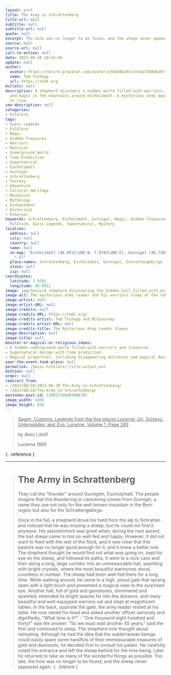 ```yaml
---
layout: post
title: The Army in Schrattenberg
title-url: null
subtitle: null
subtitle-url: null
quote: null
excerpt: The hole was no longer to be found, and the sheep never appeared again.
source: null
source-url: null
call-to-action: null
date: 2023-08-20 18:54:49
update: null
author:
  avatar: https://secure.gravatar.com/avatar/a76b4d6291cecb3a738896a971bfb903?s=512&d=mp&r=g
  name: Ted Tschopp
  url: https://tedt.org
bullets: null
description: A shepherd discovers a hidden world filled with warriors, treasures,
  and magic in the mountains around Escholzmatt. A mysterious army awaits its time
  to rise.
seo-description: null
categories:
- Folklore
tags:
- Swiss Legends
- Folklore
- Magic
- Hidden Treasures
- Warriors
- Mystical
- Underground World
- Time Prediction
- Supernatural
- Escholzmatt
- Gurnigel
- Schrattenberg
- Fantasy
- Adventure
- Cultural Heritage
- Mountains
- Mythology
- Enchantment
- Historical
- Ethereal
keywords: Schrattenberg, Escholzmatt, Gurnigel, Magic, Hidden Treasures, Warriors,
  Folklore, Swiss Legends, Supernatural, Mystery
location:
  address: null
  city: null
  country: null
  name: null
  on-map: "Escholzmatt (46.8911\xB0 N, 7.9783\xB0 E), Gurnigel (46.7389\xB0 N, 7.4594\xB0\
    \ E)"
  place-names: Schrattenberg, Escholzmatt, Gurnigel, Schrattengebirge
  state: null
  zip: null
coordinates:
  latitude: 7.9783
  longitude: 46.8911
image: img/Swiss/A_shepherd_discovering_the_hidden_hall_filled_with_Gold_and_Warriors.webp
image-alt: The mysterious army leader and his warriors sleep at the tables.
image-artist: null
image-artist-URL: null
image-credits: null
image-credits-URL: https://tedt.org/
image-credits-artist: Ted Tschopp and Midjourney
image-credits-artist-URL: null
image-credits-title: The Mysterious Army Leader Sleeps
image-description: null
image-title: null
monster-or-magical-or-religious-ideas:
- A hidden underground world filled with warriors and treasures.
- Supernatural beings with time prediction.
- Magical properties, including disappearing entrances and magical doors.
year-the-event-took-place: null
permalink: /Swiss-Folklore/:title:output_ext
mathjax: null
order: null
redirect_from:
- /2023/08/20/2023-08-20-The-Army-in-Schrattenberg/
- /2023/08/20/The-Army-in-Schrattenberg/
mastodon-post-id: 110925700403906782
image_width: 1456
image_height: 816
---
```

> <ins>Sagen, Customs, Legends from the five places Lucerne, Uri, Schwyz, Unterwalden, and Zug, Lucerne, Volume 1, Page 293</ins>
> 
> by Alois Lütolf
> 
> Lucerne 1865
>
{: .reference }

---

> # The Army in Schrattenberg
> 
> They call the "thunder" around Gurnigeln, Escholzmatt. The people imagine that this thundering or cannoning comes from Gurnigel, a name they use not only for the well-known mountain in the Bern region but also for the Schrattengebirge. 
> 
> Once in the fall, a shepherd drove his herd from the alp to Schratten and noticed that he was missing a sheep, but he could not find it anymore. His astonishment was great when, during the next ascent, the lost sheep came to him so well-fed and happy. However, it did not want to feed with the rest of the flock, and it was clear that this pasture was no longer good enough for it, and it knew a better one. The shepherd thought he would find out what was going on, kept his eye on the sheep, and followed its paths. It went to a rock cave and then along a long, large corridor into an unmeasurable hall, sparkling with bright crystals, where the most beautiful warhorses stood, countless in number. The sheep had been well-fed there for a long time. While walking around, he came to a high, proud gate that sprang open with a light touch and presented a magical view to the surprised eye. Another hall, full of gold and gemstones, shimmered and sparkled, extended its bright spaces far into the distance, and many beautiful and well-equipped warriors sat and slept at magnificent tables. In the back, opposite the gate, the army leader rested at his table. He now raised his head and asked another officer seriously and dignifiedly, "What time is it?" - "One thousand eight hundred and thirty!" was the answer. "So we must wait another 45 years," said the first and continued to sleep. The shepherd now thought about retreating. Although he had the idea that the subterranean beings could easily spare some handfuls of their immeasurable treasures of gold and diamonds, he decided first to consult his pastor. He carefully noted the entrance and left the sheep behind for the time being. Later he returned to take as many of the wonderful things as possible. Too late, the hole was no longer to be found, and the sheep never appeared again.
{: .folklore }

